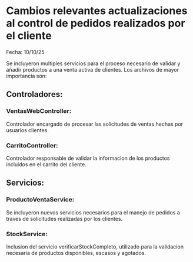 # Cambios relevantes actualizaciones al control de pedidos realizados por el cliente 

Fecha: 10/10/25

Se incluyeron multiples servicios para el proceso necesario de validar y añadir productos a una venta activa de clientes.
Los archivos de mayor importancia son:

## Controladores:

### VentasWebController:
Controlador encargado de procesar las solicitudes de ventas hechas por usuarios clientes.

### CarritoController:
Controlador responsable de validar la informacion de los productos incluidos en el carrito del cliente.

## Servicios:

### ProductoVentaService:
Se incluyeron nuevos servicios necesarios para el manejo de pedidos a traves de solicitudes realizadas por los clientes.

### StockService:
Inclusion del servicio verificarStockCompleto, utilizado para la validacion necesaria de productos disponibles, escasos y agotados.
